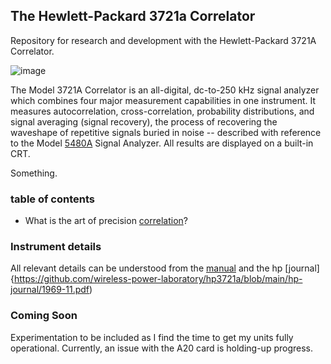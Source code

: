 ## The Hewlett-Packard 3721a Correlator

Repository for research and development with the Hewlett-Packard 3721A Correlator.

![image](/images/3721a-front.jpg)

The Model 3721A Correlator is an all-digital, dc-to-250 kHz signal analyzer which combines four major measurement capabilities in one instrument. It measures autocorrelation, cross-correlation, probability distributions, and signal averaging (signal recovery), the process of recovering the waveshape of repetitive signals buried in noise -- described with reference to the Model [5480A](https://github.com/cartheur/hp5480a) Signal Analyzer. All results are displayed on a built-in CRT.

Something.

### table of contents

* What is the art of precision [correlation](/statistical-signal-analysis/README.md)?

### Instrument details

All relevant details can be understood from the [manual](https://github.com/wireless-power-laboratory/hp3721a/blob/main/manual/9018-02837.pdf) and the hp [journal]{https://github.com/wireless-power-laboratory/hp3721a/blob/main/hp-journal/1969-11.pdf)

### Coming Soon

Experimentation to be included as I find the time to get my units fully operational. Currently, an issue with the A20 card is holding-up progress.
